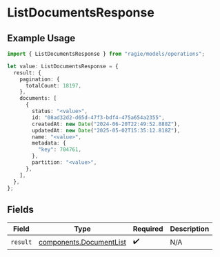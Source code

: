 # ListDocumentsResponse

## Example Usage

```typescript
import { ListDocumentsResponse } from "ragie/models/operations";

let value: ListDocumentsResponse = {
  result: {
    pagination: {
      totalCount: 18197,
    },
    documents: [
      {
        status: "<value>",
        id: "08ad32d2-d65d-47f3-bdf4-475a654a2355",
        createdAt: new Date("2024-06-20T22:49:52.888Z"),
        updatedAt: new Date("2025-05-02T15:35:12.818Z"),
        name: "<value>",
        metadata: {
          "key": 704761,
        },
        partition: "<value>",
      },
    ],
  },
};
```

## Fields

| Field                                                              | Type                                                               | Required                                                           | Description                                                        |
| ------------------------------------------------------------------ | ------------------------------------------------------------------ | ------------------------------------------------------------------ | ------------------------------------------------------------------ |
| `result`                                                           | [components.DocumentList](../../models/components/documentlist.md) | :heavy_check_mark:                                                 | N/A                                                                |